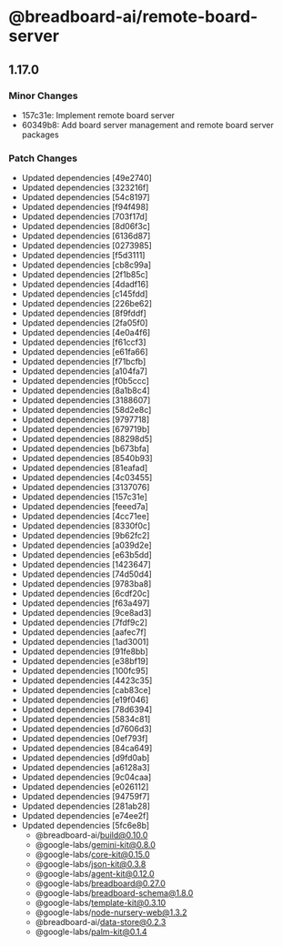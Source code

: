 # @breadboard-ai/remote-board-server

## 1.17.0

### Minor Changes

- 157c31e: Implement remote board server
- 60349b8: Add board server management and remote board server packages

### Patch Changes

- Updated dependencies [49e2740]
- Updated dependencies [323216f]
- Updated dependencies [54c8197]
- Updated dependencies [f94f498]
- Updated dependencies [703f17d]
- Updated dependencies [8d06f3c]
- Updated dependencies [6136d87]
- Updated dependencies [0273985]
- Updated dependencies [f5d3111]
- Updated dependencies [cb8c99a]
- Updated dependencies [2f1b85c]
- Updated dependencies [4dadf16]
- Updated dependencies [c145fdd]
- Updated dependencies [226be62]
- Updated dependencies [8f9fddf]
- Updated dependencies [2fa05f0]
- Updated dependencies [4e0a4f6]
- Updated dependencies [f61ccf3]
- Updated dependencies [e61fa66]
- Updated dependencies [f71bcfb]
- Updated dependencies [a104fa7]
- Updated dependencies [f0b5ccc]
- Updated dependencies [8a1b8c4]
- Updated dependencies [3188607]
- Updated dependencies [58d2e8c]
- Updated dependencies [9797718]
- Updated dependencies [679719b]
- Updated dependencies [88298d5]
- Updated dependencies [b673bfa]
- Updated dependencies [8540b93]
- Updated dependencies [81eafad]
- Updated dependencies [4c03455]
- Updated dependencies [3137076]
- Updated dependencies [157c31e]
- Updated dependencies [feeed7a]
- Updated dependencies [4cc71ee]
- Updated dependencies [8330f0c]
- Updated dependencies [9b62fc2]
- Updated dependencies [a039d2e]
- Updated dependencies [e63b5dd]
- Updated dependencies [1423647]
- Updated dependencies [74d50d4]
- Updated dependencies [9783ba8]
- Updated dependencies [6cdf20c]
- Updated dependencies [f63a497]
- Updated dependencies [9ce8ad3]
- Updated dependencies [7fdf9c2]
- Updated dependencies [aafec7f]
- Updated dependencies [1ad3001]
- Updated dependencies [91fe8bb]
- Updated dependencies [e38bf19]
- Updated dependencies [100fc95]
- Updated dependencies [4423c35]
- Updated dependencies [cab83ce]
- Updated dependencies [e19f046]
- Updated dependencies [78d6394]
- Updated dependencies [5834c81]
- Updated dependencies [d7606d3]
- Updated dependencies [0ef793f]
- Updated dependencies [84ca649]
- Updated dependencies [d9fd0ab]
- Updated dependencies [a6128a3]
- Updated dependencies [9c04caa]
- Updated dependencies [e026112]
- Updated dependencies [94759f7]
- Updated dependencies [281ab28]
- Updated dependencies [e74ee2f]
- Updated dependencies [5fc6e8b]
  - @breadboard-ai/build@0.10.0
  - @google-labs/gemini-kit@0.8.0
  - @google-labs/core-kit@0.15.0
  - @google-labs/json-kit@0.3.8
  - @google-labs/agent-kit@0.12.0
  - @google-labs/breadboard@0.27.0
  - @google-labs/breadboard-schema@1.8.0
  - @google-labs/template-kit@0.3.10
  - @google-labs/node-nursery-web@1.3.2
  - @breadboard-ai/data-store@0.2.3
  - @google-labs/palm-kit@0.1.4
